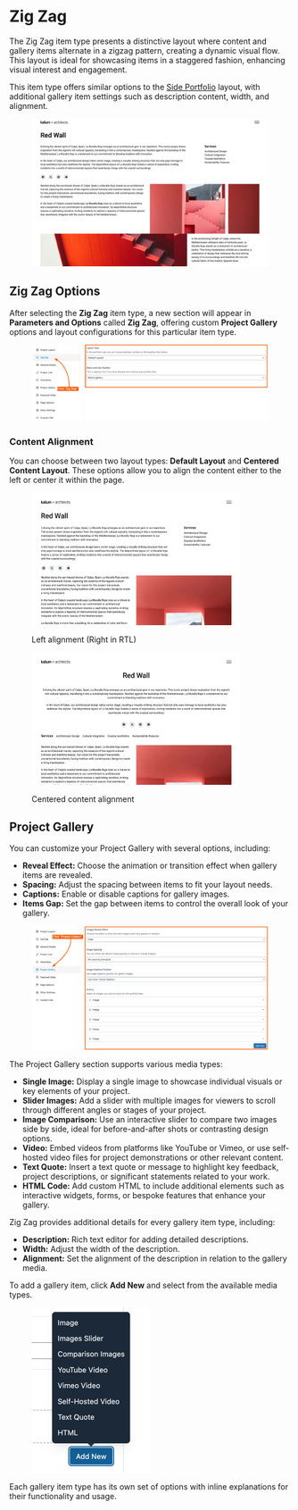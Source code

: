 # Zig Zag

The Zig Zag item type presents a distinctive layout where content and gallery items alternate in a zigzag pattern, creating a dynamic visual flow. This layout is ideal for showcasing items in a staggered fashion, enhancing visual interest and engagement.

This item type offers similar options to the [Side Portfolio](side-portfolio.md) layout, with additional gallery item settings such as description content, width, and alignment.

<figure><img src="../../../.gitbook/assets/Zig Zag - Preview.jpg" alt=""><figcaption></figcaption></figure>

## Zig Zag Options

After selecting the **Zig Zag** item type, a new section will appear in **Parameters and Options** called **Zig Zag**, offering custom **Project Gallery** options and layout configurations for this particular item type.

<figure><img src="../../../.gitbook/assets/Zig Zag - Options.jpg" alt=""><figcaption></figcaption></figure>

### Content Alignment

You can choose between two layout types: **Default Layout** and **Centered Content Layout**. These options allow you to align the content either to the left or center it within the page.

<div><figure><img src="../../../.gitbook/assets/Zig Zag - Content Alignment - Left.jpg" alt="" width="375"><figcaption><p>Left alignment (Right in RTL)</p></figcaption></figure> <figure><img src="../../../.gitbook/assets/Zig Zag - Content Alignment - Center.jpg" alt="" width="375"><figcaption><p>Centered content alignment</p></figcaption></figure></div>

## Project Gallery

You can customize your Project Gallery with several options, including:

* **Reveal Effect:** Choose the animation or transition effect when gallery items are revealed.
* **Spacing:** Adjust the spacing between items to fit your layout needs.
* **Captions:** Enable or disable captions for gallery images.
* **Items Gap:** Set the gap between items to control the overall look of your gallery.

<figure><img src="../../../.gitbook/assets/Zig Zag - Project Gallery Options.jpg" alt=""><figcaption></figcaption></figure>

The Project Gallery section supports various media types:

* **Single Image:** Display a single image to showcase individual visuals or key elements of your project.
* **Slider Images:** Add a slider with multiple images for viewers to scroll through different angles or stages of your project.
* **Image Comparison:** Use an interactive slider to compare two images side by side, ideal for before-and-after shots or contrasting design options.
* **Video:** Embed videos from platforms like YouTube or Vimeo, or use self-hosted video files for project demonstrations or other relevant content.
* **Text Quote:** Insert a text quote or message to highlight key feedback, project descriptions, or significant statements related to your work.
* **HTML Code:** Add custom HTML to include additional elements such as interactive widgets, forms, or bespoke features that enhance your gallery.

Zig Zag provides additional details for every gallery item type, including:

* **Description:** Rich text editor for adding detailed descriptions.
* **Width:** Adjust the width of the description.
* **Alignment:** Set the alignment of the description in relation to the gallery media.

To add a gallery item, click **Add New** and select from the available media types.&#x20;

<figure><img src="../../../.gitbook/assets/Side Portfolio - Project Gallery - Add New.jpg" alt="" width="212"><figcaption></figcaption></figure>

Each gallery item type has its own set of options with inline explanations for their functionality and usage.
